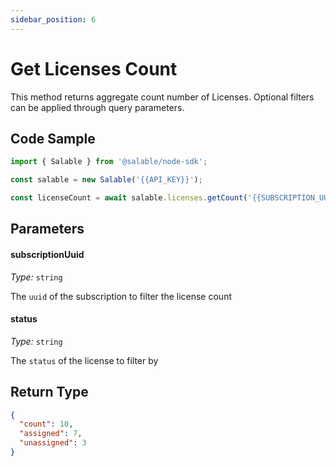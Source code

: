 ```yaml
---
sidebar_position: 6
---
```


# Get Licenses Count

This method returns aggregate count number of Licenses. Optional filters can be applied through query parameters.

## Code Sample

```typescript
import { Salable } from '@salable/node-sdk';

const salable = new Salable('{{API_KEY}}');

const licenseCount = await salable.licenses.getCount('{{SUBSCRIPTION_UUID}}');
```

## Parameters

#### subscriptionUuid

_Type:_ `string`

The `uuid` of the subscription to filter the license count

#### status

_Type:_ `string`

The `status` of the license to filter by

## Return Type

```json
{
  "count": 10,
  "assigned": 7,
  "unassigned": 3
}
```
